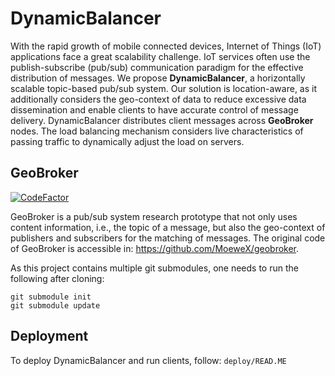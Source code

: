 # DynamicBalancer

With the rapid growth of mobile connected devices, Internet of Things (IoT) applications face a great scalability challenge.
IoT services often use the publish-subscribe (pub/sub) communication paradigm for the effective distribution of messages. 
We propose **DynamicBalancer**, a horizontally scalable topic-based pub/sub system. 
Our solution is location-aware, as it additionally considers the geo-context of data to reduce excessive data dissemination and enable clients to have  accurate control of message delivery. 
DynamicBalancer distributes client messages across **GeoBroker** nodes. The load balancing mechanism considers live characteristics of passing
traffic to dynamically adjust the load on servers. 

## GeoBroker

[![CodeFactor](https://www.codefactor.io/repository/github/moewex/geobroker/badge)](https://www.codefactor.io/repository/github/moewex/geobroker)

GeoBroker is a pub/sub system research prototype that not only uses content information, i.e., the topic of a message, 
but also the geo-context of publishers and subscribers for the matching of messages.
The original code of GeoBroker is accessible in: https://github.com/MoeweX/geobroker.

As this project contains multiple git submodules, one needs to run the following after cloning:
```
git submodule init
git submodule update
```

## Deployment

To deploy DynamicBalancer and run clients, follow: `deploy/READ.ME`